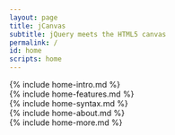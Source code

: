 ```yaml
---
layout: page
title: jCanvas
subtitle: jQuery meets the HTML5 canvas
permalink: /
id: home
scripts: home
---
```


<div id="home-intro" class="home-section box" markdown="1">
  {% include home-intro.md %}
</div>

<div id="home-features" class="home-section box column-left" markdown="1">
  {% include home-features.md %}
</div>

<div id="home-syntax" class="home-section box column-right" markdown="1">
  {% include home-syntax.md %}
</div>

<div class="clearfix"></div>

<div id="home-about" class="home-section box" markdown="1">
  {% include home-about.md %}
</div>

<div id="home-more" markdown="1">
  {% include home-more.md %}
</div>
